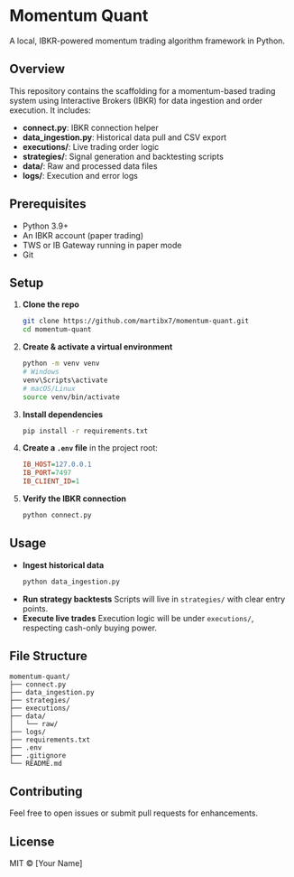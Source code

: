 # Momentum Quant

A local, IBKR-powered momentum trading algorithm framework in Python.

## Overview
This repository contains the scaffolding for a momentum-based trading system using Interactive Brokers (IBKR) for data ingestion and order execution. It includes:

- **connect.py**: IBKR connection helper
- **data_ingestion.py**: Historical data pull and CSV export
- **executions/**: Live trading order logic
- **strategies/**: Signal generation and backtesting scripts
- **data/**: Raw and processed data files
- **logs/**: Execution and error logs

## Prerequisites
- Python 3.9+
- An IBKR account (paper trading)
- TWS or IB Gateway running in paper mode
- Git

## Setup
1. **Clone the repo**
   ```bash
   git clone https://github.com/martibx7/momentum-quant.git
   cd momentum-quant
   ```
2. **Create & activate a virtual environment**
   ```bash
   python -m venv venv
   # Windows
   venv\Scripts\activate
   # macOS/Linux
   source venv/bin/activate
   ```
3. **Install dependencies**
   ```bash
   pip install -r requirements.txt
   ```
4. **Create a `.env` file** in the project root:
   ```ini
   IB_HOST=127.0.0.1
   IB_PORT=7497
   IB_CLIENT_ID=1
   ```
5. **Verify the IBKR connection**
   ```bash
   python connect.py
   ```

## Usage
- **Ingest historical data**
  ```bash
  python data_ingestion.py
  ```
- **Run strategy backtests**
  Scripts will live in `strategies/` with clear entry points.
- **Execute live trades**
  Execution logic will be under `executions/`, respecting cash-only buying power.

## File Structure
```
momentum-quant/
├── connect.py
├── data_ingestion.py
├── strategies/
├── executions/
├── data/
│   └── raw/
├── logs/
├── requirements.txt
├── .env
├── .gitignore
└── README.md
```

## Contributing
Feel free to open issues or submit pull requests for enhancements.

## License
MIT © [Your Name]

